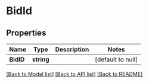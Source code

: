 # BidId

## Properties
Name | Type | Description | Notes
------------ | ------------- | ------------- | -------------
**BidID** | **string** |  | [default to null]

[[Back to Model list]](../README.md#documentation-for-models) [[Back to API list]](../README.md#documentation-for-api-endpoints) [[Back to README]](../README.md)


